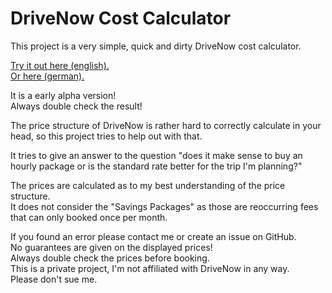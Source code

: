 # DriveNow Cost Calculator

This project is a very simple, quick and dirty DriveNow cost calculator.  

[Try it out here (english).](https://www.rm-it.de/drivenow-calculator/index.html)  
[Or here (german).](https://www.rm-it.de/drivenow-calculator/index.de.html)

It is a early alpha version!  
Always double check the result!

The price structure of DriveNow is rather hard to correctly calculate in your head, so this project tries to help out with that.

It tries to give an answer to the question "does it make sense to buy an hourly package or is the standard rate better for the trip I'm planning?"

The prices are calculated as to my best understanding of the price structure.  
It does not consider the "Savings Packages" as those are reoccurring fees that can only booked once per month.  

If you found an error please contact me or create an issue on GitHub.  
No guarantees are given on the displayed prices!  
Always double check the prices before booking.  
This is a private project, I'm not affiliated with DriveNow in any way.  
Please don't sue me.  
